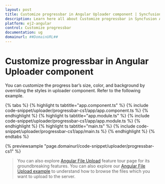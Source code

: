 ```yaml
---
layout: post
title: Customize progressbar in Angular Uploader component | Syncfusion
description: Learn here all about Customize progressbar in Syncfusion Angular Uploader component of Syncfusion Essential JS 2 and more.
platform: ej2-angular
control: Customize progressbar 
documentation: ug
domainurl: ##DomainURL##
---
```


# Customize progressbar in Angular Uploader component

You can customize the progress bar’s size, color, and background by overriding the styles in uploader component. Refer to the following example.

{% tabs %}
{% highlight ts tabtitle="app.component.ts" %}
{% include code-snippet/uploader/progressbar-cs1/app/app.component.ts %}
{% endhighlight %}
{% highlight ts tabtitle="app.module.ts" %}
{% include code-snippet/uploader/progressbar-cs1/app/app.module.ts %}
{% endhighlight %}
{% highlight ts tabtitle="main.ts" %}
{% include code-snippet/uploader/progressbar-cs1/app/main.ts %}
{% endhighlight %}
{% endtabs %}
  
{% previewsample "page.domainurl/code-snippet/uploader/progressbar-cs1" %}

> You can also explore [Angular File Upload](https://www.syncfusion.com/angular-ui-components/angular-file-upload) feature tour page for its groundbreaking features. You can also explore our [Angular File Upload example](https://ej2.syncfusion.com/angular/demos/#/material/uploader/default) to understand how to browse the files which you want to upload to the server.
